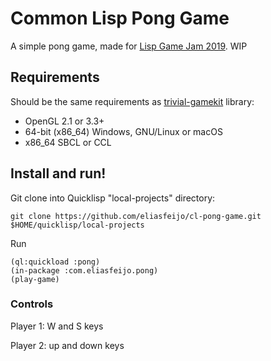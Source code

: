 # Common Lisp Pong Game

A simple pong game, made for [Lisp Game Jam 2019](https://itch.io/jam/lisp-game-jam-2019). WIP 

## Requirements

Should be the same requirements as [trivial-gamekit](https://github.com/borodust/trivial-gamekit) library:

* OpenGL 2.1 or 3.3+
* 64-bit (x86_64) Windows, GNU/Linux or macOS
* x86_64 SBCL or CCL


## Install and run!

Git clone into Quicklisp "local-projects" directory:

`git clone https://github.com/eliasfeijo/cl-pong-game.git $HOME/quicklisp/local-projects`

Run
```
(ql:quickload :pong)
(in-package :com.eliasfeijo.pong)
(play-game)
```

### Controls

Player 1: W and S keys

Player 2: up and down keys
